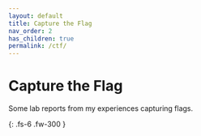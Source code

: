 ```yaml
---
layout: default
title: Capture the Flag
nav_order: 2
has_children: true
permalink: /ctf/
---
```


# Capture the Flag
Some lab reports from my experiences capturing flags.

{: .fs-6 .fw-300 }
